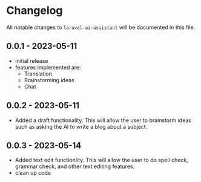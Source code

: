 # Changelog

All notable changes to `laravel-ai-assistant` will be documented in this file.

## 0.0.1 - 2023-05-11

- initial release
- features implemented are:
  - Translation
  - Brainstorming ideas
  - Chat

## 0.0.2 - 2023-05-11

- Added a draft functionality. This will allow the user to brainstorm ideas such as asking the AI to write a blog about a subject.

## 0.0.3 - 2023-05-14

- Added text edit functionlity. This will allow the user to do spell check, grammar check, and other text editing features.
- clean up code
